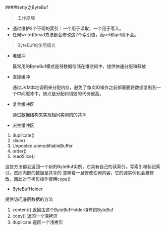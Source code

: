 ####Netty之ByteBuf
> 工作原理

* 通过维护2个不同的索引：一个用于读取，一个用于写入。
* 任何write和read方法都会修改这2个索引值，而set和get则不会。

> ByteBuf的使用模式

* 堆缓冲

    最常用的ByteBuf模式是将数据存储在堆空间中，提供快速分配和释放
  
* 直接缓冲 
    
    通过JVM本地调用来分配内存，避免了每次IO操作之前都需要将数据复制到一个中间缓冲中，缺点是分配和销毁的代价很高。
    
* 复合缓冲区

    通过数据结构来实现相同实例的的共享
    
* 派生缓冲区
    
1. duplicate()
2. slice()
3. Unpooled.unmodifiableBuffer
4. order()
5. readSlice()
  
  这些方法都会返回一个新的ByteBuf实例，它具有自己的读索引，写索引和标记索引，然而内部的数据是共享的
  意味着一旦修改任何内容，它的源实例也会被修改，因此对于拷贝操作使用cope()
  
 * ByteBufHolder
 
 提供访问底层数据的方法
 1. content() 返回由这个ByteBufHolder持有的ByteBuf
 2. copy() 返回一个深拷贝
 3. duplicate 返回一个浅拷贝
    